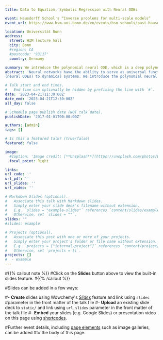 ```yaml
---
title: Data to Equation, Symbolic Regression with Neural ODEs

event: Hausdorff School's “Inverse problems for multi-scale models”
event_url: https://www.hsm.uni-bonn.de/en/events/hsm-schools/past-hausdorff-schools/inverse-2022/

location: Universität Bonn
address:
  street: HIM lecture hall
  city: Bonn
  #region: CA
  #postcode: '93117'
  country: Germany

summary: We introduce the polynomial neural ODE, which is a deep polynomial neural network inside of the neural ODE framework. We demonstrate the capability of polynomial neural ODEs to predict outside of the training region, as well as perform direct symbolic regression without additional tools such as SINDy.
abstract: 'Neural networks have the ability to serve as universal function approximators, but they are not interpretable and don’t generalize well outside of their training region. Both of these issues are problematic when trying to apply standard neural ordinary differential equations
(neural ODEs) to dynamical systems. We introduce the polynomial neural ODE, which is a deep polynomial neural network inside of the neural ODE framework. We demonstrate the capability of polynomial neural ODEs to predict outside of the training region, as well as perform direct symbolic regression without additional tools such as SINDy.'

# Talk start and end times.
#   End time can optionally be hidden by prefixing the line with `#`.
date: '2023-04-21T11:30:00Z'
date_end: '2023-04-21T12:30:00Z'
all_day: false

# Schedule page publish date (NOT talk date).
publishDate: '2017-01-01T00:00:00Z'

authors: [admin]
tags: []

# Is this a featured talk? (true/false)
featured: false

image:
  #caption: 'Image credit: [**Unsplash**](https://unsplash.com/photos/bzdhc5b3Bxs)'
  focal_point: Right

links:
url_code: ''
url_pdf: ''
url_slides: ''
url_video: ''

# Markdown Slides (optional).
#   Associate this talk with Markdown slides.
#   Simply enter your slide deck's filename without extension.
#   E.g. `slides = "example-slides"` references `content/slides/example-slides.md`.
#   Otherwise, set `slides = ""`.
slides: ""
#slides: example

# Projects (optional).
#   Associate this post with one or more of your projects.
#   Simply enter your project's folder or file name without extension.
#   E.g. `projects = ["internal-project"]` references `content/project/deep-learning/index.md`.
#   Otherwise, set `projects = []`.
projects: []
#  - example
---
```


#{{% callout note %}}
#Click on the **Slides** button above to view the built-in slides feature.
#{{% /callout %}}

#Slides can be added in a few ways:

#- **Create** slides using Wowchemy's [_Slides_](https://wowchemy.com/docs/managing-content/#create-slides) feature and link using `slides` #parameter in the front matter of the talk file
#- **Upload** an existing slide deck to `static/` and link using `url_slides` parameter in the front matter of the talk file
#- **Embed** your slides (e.g. Google Slides) or presentation video on this page using [shortcodes](https://wowchemy.com/docs/#writing-markdown-latex/).

#Further event details, including [page elements](https://wowchemy.com/docs/writing-markdown-latex/) such as image galleries, can be added #to the body of this page.
